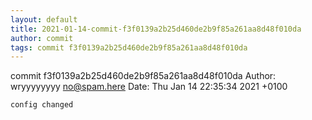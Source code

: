 ```yaml
---
layout: default
title: 2021-01-14-commit-f3f0139a2b25d460de2b9f85a261aa8d48f010da
author: commit
tags: commit f3f0139a2b25d460de2b9f85a261aa8d48f010da
---
```


commit f3f0139a2b25d460de2b9f85a261aa8d48f010da
Author: wryyyyyyyy <no@spam.here>
Date:   Thu Jan 14 22:35:34 2021 +0100

    config changed
